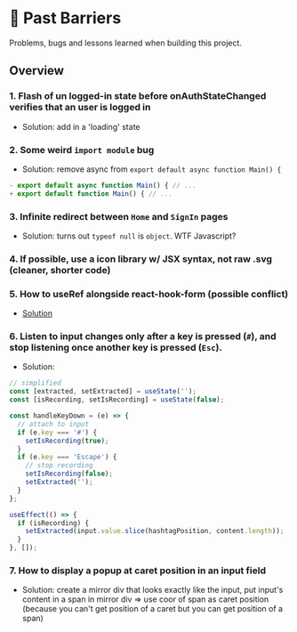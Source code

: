 # 💯 Past Barriers

Problems, bugs and lessons learned when building this project.

## Overview

### 1. Flash of un logged-in state before onAuthStateChanged verifies that an user is logged in

- Solution: add in a 'loading' state

### 2. Some weird `import module` bug

- Solution: remove async from `export default async function Main() {`

```jsx
- export default async function Main() { // ...
+ export default function Main() { // ...
```

### 3. Infinite redirect between `Home` and `SignIn` pages

- Solution: turns out `typeof null` is `object`. WTF Javascript?

### 4. If possible, use a icon library w/ JSX syntax, not raw .svg (cleaner, shorter code)

### 5. How to useRef alongside react-hook-form (possible conflict)

- [Solution](https://www.react-hook-form.com/faqs/#Howtosharerefusage)

### 6. Listen to input changes only after a key is pressed (`#`), and stop listening once another key is pressed (`Esc`).

- Solution:

```jsx
// simplified
const [extracted, setExtracted] = useState('');
const [isRecording, setIsRecording] = useState(false);

const handleKeyDown = (e) => {
  // attach to input
  if (e.key === '#') {
    setIsRecording(true);
  }
  if (e.key === 'Escape') {
    // stop recording
    setIsRecording(false);
    setExtracted('');
  }
};

useEffect(() => {
  if (isRecording) {
    setExtracted(input.value.slice(hashtagPosition, content.length));
  }
}, []);
```

### 7. How to display a popup **at caret position** in an input field

- Solution: create a mirror div that looks exactly like the input, put input's content in a span in mirror div => use coor of span as caret position (because you can't get position of a caret but you can get position of a span)
